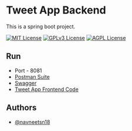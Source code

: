 # Tweet App Backend

This is a spring boot project. 

[![MIT License](https://img.shields.io/badge/License-MIT-green.svg)](https://choosealicense.com/licenses/mit/)
[![GPLv3 License](https://img.shields.io/badge/License-GPL%20v3-yellow.svg)](https://opensource.org/licenses/)
[![AGPL License](https://img.shields.io/badge/license-AGPL-blue.svg)](http://www.gnu.org/licenses/agpl-3.0)


## Run

 - Port - 8081
 - [Postman Suite](https://git03.iiht.tech/navneetnegi/tweet-app-postman-suite/)
 - [Swagger](http://localhost:8081/swagger-ui.html)
 - [Tweet App Frontend Code](https://git03.iiht.tech/navneetnegi/tweet-app-frontend/)
 
## Authors

- [@navneetsn18](https://git03.iiht.tech/navneetnegi)

